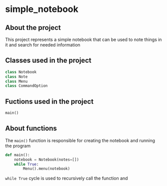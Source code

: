 # simple_notebook
## About the project
This project represents a simple notebook that can be used to note things in it and search for needed information
## Classes used in the project
```python
class Notebook
class Note
class Menu
class CommandOption
```
## Fuctions used in the project
```python
main()
```
## About functions
The ```main()``` function is responsible for creating the notebook and running the program
```python
def main():
    notebook = Notebook(notes=[])
    while True:
        Menu().menu(notebook)
```
```while True``` cycle is used to recursively call the function and 
